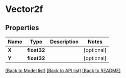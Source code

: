 # Vector2f

## Properties

Name | Type | Description | Notes
------------ | ------------- | ------------- | -------------
**X** | **float32** |  | [optional] 
**Y** | **float32** |  | [optional] 

[[Back to Model list]](../README.md#documentation-for-models) [[Back to API list]](../README.md#documentation-for-api-endpoints) [[Back to README]](../README.md)


